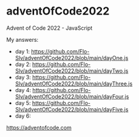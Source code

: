 # adventOfCode2022
Advent of Code 2022 - JavaScript

My answers:
- day 1: https://github.com/Flo-Slv/adventOfCode2022/blob/main/dayOne.js
- day 2: https://github.com/Flo-Slv/adventOfCode2022/blob/main/dayTwo.js
- day 3: https://github.com/Flo-Slv/adventOfCode2022/blob/main/dayThree.js
- day 4: https://github.com/Flo-Slv/adventOfCode2022/blob/main/dayFour.js
- day 5: https://github.com/Flo-Slv/adventOfCode2022/blob/main/dayFive.js
- day 6: 

https://adventofcode.com

